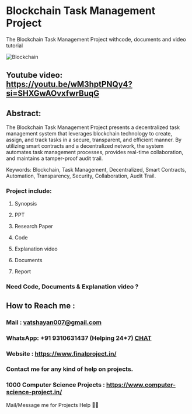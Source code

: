 # Blockchain Task Management Project
The Blockchain Task Management Project withcode, documents and video tutorial

![Blockchain](https://github.com/user-attachments/assets/103d178d-623e-4a7f-865f-59c9c0dad9f5)

## Youtube video: https://youtu.be/wM3hptPNQy4?si=SHXGwAOvxfwrBuqG

## Abstract: 
The Blockchain Task Management Project presents a decentralized task management system that leverages blockchain technology to create, assign, and track tasks in a secure, transparent, and efficient manner. By utilizing smart contracts and a decentralized network, the system automates task management processes, provides real-time collaboration, and maintains a tamper-proof audit trail.

Keywords: Blockchain, Task Management, Decentralized, Smart Contracts, Automation, Transparency, Security, Collaboration, Audit Trail.

### Project include: 

1. Synopsis

2. PPT

3. Research Paper


4. Code

5. Explanation video

6. Documents

7. Report


### Need Code, Documents & Explanation video ? 

## How to Reach me :

### Mail : vatshayan007@gmail.com 

### WhatsApp: +91 9310631437 (Helping 24*7) **[CHAT](https://wa.me/message/CHWN2AHCPMAZK1)** 

### Website : https://www.finalproject.in/

### Contact me for any kind of help on projects.
### 1000 Computer Science Projects : https://www.computer-science-project.in/


Mail/Message me for Projects Help 🙏🏻
